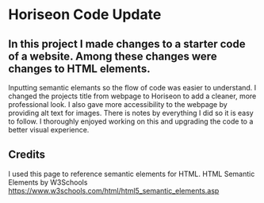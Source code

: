 # Horiseon Code Update

## In this project I made changes to a starter code of a website. Among these changes were changes to HTML elements. 
Inputting semantic elemants so the flow of code was easier to understand. I changed the projects title from webpage to Horiseon 
to add a cleaner, more professional look. I also gave more accessibility to the webpage by providing alt text for images. 
There is notes by everything I did so it is easy to follow. I thoroughly enjoyed working on this and upgrading the code to a better
visual experience.

## Credits
I used this page to reference semantic elements for HTML.
HTML Semantic Elements by W3Schools
https://www.w3schools.com/html/html5_semantic_elements.asp

